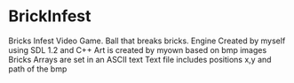 # BrickInfest
Bricks Infest Video Game. Ball that breaks bricks.
Engine Created by myself using SDL 1.2  and C++
Art is created by myown based on bmp images 
Bricks Arrays are set in an ASCII text 
Text file includes positions x,y and path of the bmp

